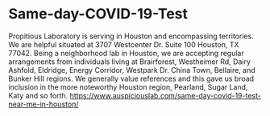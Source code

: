 # Same-day-COVID-19-Test
Propitious Laboratory is serving in Houston and encompassing territories. We are helpful situated at 3707 Westcenter Dr. Suite 100 Houston, TX 77042. Being a neighborhood lab in Houston, we are accepting regular arrangements from individuals living at Brairforest, Westheimer Rd, Dairy Ashfold, Eldridge, Energy Corridor, Westpark Dr. China Town, Bellaire, and Bunker Hill regions. We generally value references and this gave us broad inclusion in the more noteworthy Houston region, Pearland, Sugar Land, Katy and so forth. https://www.auspiciouslab.com/same-day-covid-19-test-near-me-in-houston/
